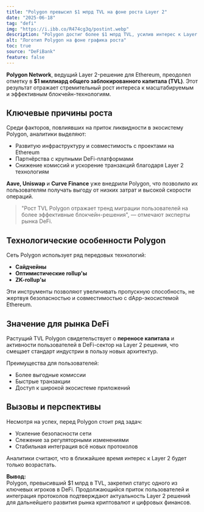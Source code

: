 ```yaml
---
title: "Polygon превысил $1 млрд TVL на фоне роста Layer 2"
date: "2025-06-18"
tag: "defi"
img: "https://i.ibb.co/R474cg3q/postint.webp"
description: "Polygon достиг более $1 млрд TVL, усилив интерес к Layer 2 решениям"
alt: "Логотип Polygon на фоне графика роста"
toc: true
source: "DeFiBank"
feature: false
---
```


**Polygon Network**, ведущий Layer 2-решение для Ethereum, преодолел отметку в **$1 миллиард общего заблокированного капитала (TVL)**. Этот результат отражает стремительный рост интереса к масштабируемым и эффективным блокчейн-технологиям.

## Ключевые причины роста

Среди факторов, повлиявших на приток ликвидности в экосистему Polygon, аналитики выделяют:

- Развитую инфраструктуру и совместимость с проектами на Ethereum
- Партнёрства c крупными DeFi-платформами
- Снижение комиссий и ускорение транзакций благодаря Layer 2 технологиям

**Aave, Uniswap** и **Curve Finance** уже внедрили Polygon, что позволило их пользователям получать выгоду от низких затрат и высокой скорости операций.

> "Рост TVL Polygon отражает тренд миграции пользователей на более эффективные блокчейн-решения", — отмечают эксперты рынка DeFi.

## Технологические особенности Polygon

Сеть Polygon использует ряд передовых технологий:

- **Сайдчейны**
- **Оптимистические rollup'ы**
- **ZK-rollup'ы**

Эти инструменты позволяют увеличивать пропускную способность, не жертвуя безопасностью и совместимостью с dApp-экосистемой Ethereum.

## Значение для рынка DeFi

Растущий TVL Polygon свидетельствует о **переносе капитала** и активности пользователей в DeFi-сектор на Layer 2 решения, что смещает стандарт индустрии в пользу новых архитектур.

Преимущества для пользователей:

- Более выгодные комиссии
- Быстрые транзакции
- Доступ к широкой экосистеме приложений

## Вызовы и перспективы

Несмотря на успех, перед Polygon стоит ряд задач:

- Усиление безопасности сети
- Слежение за регуляторными изменениями
- Стабильная интеграция всё новых протоколов

Аналитики считают, что в ближайшее время интерес к Layer 2 будет только возрастать.

**Вывод:**  
Polygon, превысивший $1 млрд в TVL, закрепил статус одного из ключевых игроков в DeFi. Продолжающийся приток пользователей и интеграция протоколов подтверждают актуальность Layer 2 решений для дальнейшего развития рынка криптовалют и цифровых финансов.